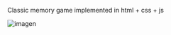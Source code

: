Classic memory game implemented in html + css + js


![imagen](https://github.com/SergioLarriba/MemoryGame/assets/98891869/53044345-ce8e-4657-bb7f-dd17cc552c66)
